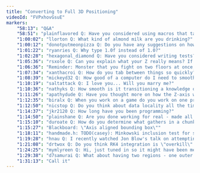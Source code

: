 ```yaml
---
title: "Converting to Full 3D Positioning"
videoId: "FVPxhovGsuE"
markers:
    "58:13": "Q&A"
    "58:51": "plainflavored Q: Have you considered using macros that take a name and operator to paste in simple vector functions?"
    "1:00:02": "llorton Q: What kind of almond milk are you drinking?"
    "1:00:12": "donotputmeonpizza Q: Do you have any suggestions on how to keep up with your 5 episodes a week, when me and my friend have only started watching your videos from the beginning last week?"
    "1:01:22": "ryanries Q: Why type 1.0f instead of 1.0?"
    "1:02:28": "hexagonal_diamond Q: Have you considered writing tests?"
    "1:05:36": "rsxole Q: Can you explain what your Z really means? If it's for separating levels, should tall walls be able to poke into the upper Z layer(s)?"
    "1:06:36": "Reminder: Monster that you fight on two floors at once, going up and down stairs to fight the bottom or the top"
    "1:07:34": "xanthacroi Q: How do you tab between things so quickly?"
    "1:08:39": "mickeyd32 Q: How good of a computer do I need to smoothly code?"
    "1:10:19": "saltattack Q: I love you... Will you marry me?"
    "1:10:36": "nathyks Q: How smooth is it transitioning a knowledge of Python into C++"
    "1:11:26": "apathydude Q: Have you thought more on how the Z-axis will look when finally implemented?"
    "1:12:35": "biralx Q: When you work on a game do you work on one project or do they contract you for multiple projects?"
    "1:12:50": "nicstop Q: Do you think about data locality all the time, to reduce cache misses?"
    "1:14:37": "jkr2120 Q: How long have you been programming?"
    "1:14:50": "plainshane Q: Are you done working for real - made all your money, and this is just for fun / philanthropic reasons?"
    "1:15:10": "duroate Q: How do you determine what gathers in a chunk with the Z-axis? Do you grab entities from all 6 sides of the chunk?"
    "1:15:27": "Blackboard: \"Axis aligned bounding box\""
    "1:18:11": "handmade.h: TODO(casey): Minkowski inclusion test for sim region begin / updateable bounds"
    "1:19:28": "hnau Q: I recently watched Jon Blow's talk on attempting deep work and became curious: Do you do anything similar from a psychological perspective, i.e. go dancing like Jon does or do you have some other relaxing / rewarding activity that helps to spawn creative thought or gain elusive insights into problems you are struggling to solve?"
    "1:21:08": "drtwox Q: Do you think RK4 integration is \"overkill\" for a 2D game like Handmade Hero?"
    "1:24:25": "mymlyreen Q: Hi, just tuned in so it might have been mentioned before, but why are you using assertions in non-test code?"
    "1:29:38": "d7samurai Q: What about having two regions - one outer and one inner, include entities that move into the inner and exclude entities that move out of the outer - so there's a \"margin\" that allows some moving without ping-ponging right across a hard in / out line?"
    "1:31:13": "Call it"
---
```

